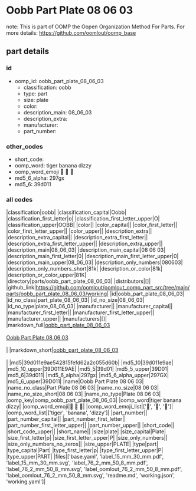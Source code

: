 # Oobb Part Plate 08 06 03  

note: This is part of OOMP the Oopen Organization Method For Parts. For more details: https://github.com/oomlout/oomp_base

##  part details





### id
* oomp_id: oobb_part_plate_08_06_03
  * classification: oobb
  * type: part
  * size: plate
  * color: 
  * description_main: 08_06_03
  * description_extra: 
  * manufacturer: 
  * part_number: 

### other_codes
* short_code: 
* oomp_word: tiger banana dizzy
* oomp_word_emoji :tiger: :banana: :dizzy:
* md5_6_alpha: 297gx
* md5_6: 39d011

### all codes 
|classification|oobb|
|classification_capital|Oobb|
|classification_first_letter|o|
|classification_first_letter_upper|O|
|classification_upper|OOBB|
|color||
|color_capital||
|color_first_letter||
|color_first_letter_upper||
|color_upper||
|description_extra||
|description_extra_capital||
|description_extra_first_letter||
|description_extra_first_letter_upper||
|description_extra_upper||
|description_main|08_06_03|
|description_main_capital|08 06 03|
|description_main_first_letter|0|
|description_main_first_letter_upper|0|
|description_main_upper|08_06_03|
|description_only_numbers|080603|
|description_only_numbers_short|81k|
|description_or_color|81k|
|description_or_color_upper|81K|
|directory|parts/oobb_part_plate_08_06_03|
|distributors|[]|
|github_link|https://github.com/oomlout/oomlout_oomp_part_src/tree/main/parts/oobb_part_plate_08_06_03/working|
|id|oobb_part_plate_08_06_03|
|id_no_class|part_plate_08_06_03|
|id_no_size|08_06_03|
|id_no_type|plate_08_06_03|
|manufacturer||
|manufacturer_capital||
|manufacturer_first_letter||
|manufacturer_first_letter_upper||
|manufacturer_upper||
|manufacturers|[]|
|markdown_full|[oobb_part_plate_08_06_03](https://github.com/oomlout/oomlout_oomp_part_src/tree/main/parts/oobb_part_plate_08_06_03/working)<br>[](https://github.com/oomlout/oomlout_oomp_part_src/tree/main/parts/oobb_part_plate_08_06_03/working)<br>[Oobb Part Plate 08 06 03](https://github.com/oomlout/oomlout_oomp_part_src/tree/main/parts/oobb_part_plate_08_06_03/working)<br><br>|
|markdown_short|[oobb_part_plate_08_06_03](https://github.com/oomlout/oomlout_oomp_part_src/tree/main/parts/oobb_part_plate_08_06_03/working)<br><br>|
|md5|39d011e9ae542815fefd62a2c055d60b|
|md5_10|39d011e9ae|
|md5_10_upper|39D011E9AE|
|md5_5|39d01|
|md5_5_upper|39D01|
|md5_6|39d011|
|md5_6_alpha|297gx|
|md5_6_alpha_upper|297GX|
|md5_6_upper|39D011|
|name|Oobb Part Plate 08 06 03|
|name_no_class|Part Plate 08 06 03|
|name_no_size|08 06 03|
|name_no_size_short|08 06 03|
|name_no_type|Plate 08 06 03|
|oomp_key|oomp_oobb_part_plate_08_06_03|
|oomp_word|tiger banana dizzy|
|oomp_word_emoji|:tiger: :banana: :dizzy:|
|oomp_word_emoji_list|[':tiger:', ':banana:', ':dizzy:']|
|oomp_word_list|['tiger', 'banana', 'dizzy']|
|part_number||
|part_number_capital||
|part_number_first_letter||
|part_number_first_letter_upper||
|part_number_upper||
|short_code||
|short_code_upper||
|short_name||
|size|plate|
|size_capital|Plate|
|size_first_letter|p|
|size_first_letter_upper|P|
|size_only_numbers||
|size_only_numbers_no_zeros||
|size_upper|PLATE|
|type|part|
|type_capital|Part|
|type_first_letter|p|
|type_first_letter_upper|P|
|type_upper|PART|
|files|['base.yaml', 'label_15_mm_30_mm.pdf', 'label_15_mm_30_mm.svg', 'label_76_2_mm_50_8_mm.pdf', 'label_76_2_mm_50_8_mm.svg', 'label_oomlout_76_2_mm_50_8_mm.pdf', 'label_oomlout_76_2_mm_50_8_mm.svg', 'readme.md', 'working.json', 'working.yaml']|
